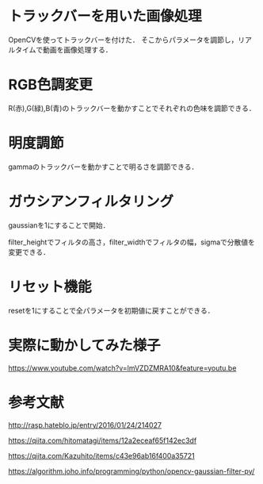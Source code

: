 # トラックバーを用いた画像処理
OpenCVを使ってトラックバーを付けた．
そこからパラメータを調節し，リアルタイムで動画を画像処理する．

# RGB色調変更

R(赤),G(緑),B(青)のトラックバーを動かすことでそれぞれの色味を調節できる．

# 明度調節 

gammaのトラックバーを動かすことで明るさを調節できる．

# ガウシアンフィルタリング

gaussianを1にすることで開始．

filter_heightでフィルタの高さ，filter_widthでフィルタの幅，sigmaで分散値を変更できる．

# リセット機能

resetを1にすることで全パラメータを初期値に戻すことができる．

# 実際に動かしてみた様子

<https://www.youtube.com/watch?v=lmVZDZMRA10&feature=youtu.be>

# 参考文献

<http://rasp.hateblo.jp/entry/2016/01/24/214027>

<https://qiita.com/hitomatagi/items/12a2eceaf65f142ec3df>

<https://qiita.com/Kazuhito/items/c43e96ab16f400a35721>

<https://algorithm.joho.info/programming/python/opencv-gaussian-filter-py/>
